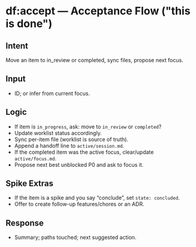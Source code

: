 # df:accept — Acceptance Flow ("this is done")

## Intent
Move an item to in_review or completed, sync files, propose next focus.

## Input
- ID; or infer from current focus.

## Logic
- If item is `in_progress`, ask: move to `in_review` or `completed`?
- Update worklist status accordingly.
- Sync per-item file (worklist is source of truth).
- Append a handoff line to `active/session.md`.
- If the completed item was the active focus, clear/update `active/focus.md`.
- Propose next best unblocked P0 and ask to focus it.

## Spike Extras
- If the item is a spike and you say “conclude”, set `state: concluded`.
- Offer to create follow-up features/chores or an ADR.

## Response
- Summary; paths touched; next suggested action.